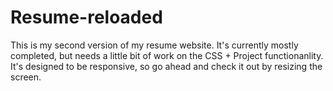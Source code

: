 # Resume-reloaded

This is my second version of my resume website. It's currently mostly completed, but needs a little bit of work on the CSS + Project functionanlity. It's designed to be responsive, so go ahead and check it out by resizing the screen.
